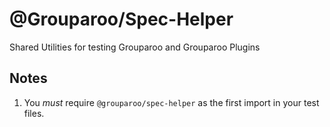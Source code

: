 # @Grouparoo/Spec-Helper

Shared Utilities for testing Grouparoo and Grouparoo Plugins

## Notes

1. You _must_ require `@grouparoo/spec-helper` as the first import in your test files.
